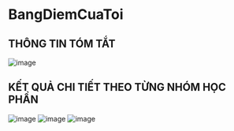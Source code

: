 # BangDiemCuaToi

## THÔNG TIN TÓM TẮT 
![image](https://github.com/user-attachments/assets/463e3c62-6c48-4f38-ab4b-8b75d8d813c4)


## KẾT QUẢ CHI TIẾT THEO TỪNG NHÓM HỌC PHẦN 
![image](https://github.com/user-attachments/assets/009e8b44-e38d-4984-8950-70135e0c93ad)
![image](https://github.com/user-attachments/assets/adfa45d3-dbc6-4af6-bdd2-09bd0ed9bf49)
![image](https://github.com/user-attachments/assets/8a680690-32f6-49eb-a7a1-9361197f0a1a)

